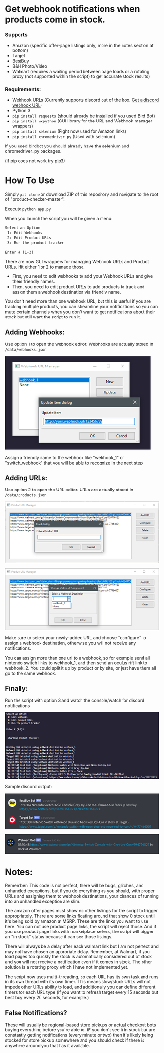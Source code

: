 # Get webhook notifications when products come in stock. 

### Supports

- Amazon (specific offer-page listings only, more in the notes section at bottom)
- Target
- BestBuy
- B&H Photo/Video
- Walmart (requires a waiting period between page loads or a rotating proxy (not supported within the script) to get accurate stock results)

### Requirements:

- Webhook URLs (Currently supports discord out of the box. [Get a discord webhook URL](https://support.discordapp.com/hc/en-us/articles/228383668-Intro-to-Webhooks))
- Python 3
- `pip install requests` (should already be installed if you used Bird Bot)
- `pip install wxpython` (GUI library for the URL and Webhook manager wrappers)
- `pip install selenium` (Right now used for Amazon links)
- `pip install chromedriver_py` (Used with selenium)

If you used birdbot you should already have the selenium and chromedriver_py packages.

(if pip does not work try pip3)

# How To Use

Simply `git clone` or download ZIP of this repository and navigate to the root of "product-checker-master".

Execute `python app.py`

When you launch the script you will be given a menu:

```
Select an Option: 
 1: Edit Webhooks
 2: Edit Product URLs
 3: Run the product tracker

Enter # (1-3)
```

There are now GUI wrappers for managing Webhook URLs and Product URLs. Hit either 1 or 2 to manage those.

- First, you need to edit webhooks to add your Webhook URLs and give them friendly names.
- Then, you need to edit product URLs to add products to track and assign them a webhook destination via friendly name.

You don't need more than one webhook URL, but this is useful if you are tracking multiple products, you can streamline your notifications so you can mute certain channels when you don't want to get notifications about their stock but still want the script to run it.

## Adding Webhooks:

Use option 1 to open the webhook editor. Webhooks are actually stored in `/data/webhooks.json`

![Webhook Manager](./img/webhooks.png "Webhook Manager")

Assign a friendly name to the webhook like "webhook_1" or "switch_webhook" that you will be able to recognize in the next step.

## Adding URLs:

Use option 2 to open the URL editor. URLs are actually stored in `/data/products.json`

![URL Manager](./img/urls.png "URL Manager")

![URL Manager 2](./img/urls2.png "URL Manager 2")

Make sure to select your newly-added URL and choose "configure" to assign a webhook destination, otherwise you will not receive any notifications.

You can assign more than one url to a webhook, so for example send all nintendo switch links to webhook_1, and then send an oculus rift link to webhook_2. You could split it up by product or by site, or just have them all go to the same webhook.


## Finally:

Run the script with option 3 and watch the console/watch for discord notifications

![Console](./img/console.png "Console")


Sample discord output:

![Discord](./img/discord.png "Discord")

![Discord 2](./img/discord2.png "Discord 2")

# Notes:

Remember: This code is not perfect, there will be bugs, glitches, and unhandled exceptions, but if you do everything as you should, with proper URLs and assigning them to webhook destinations, your chances of running into an unhandled exception are slim.

The amazon offer pages must show no other listings for the script to trigger appropriately. There are some links floating around that show 0 stock until it's being sold by amazon at MSRP. These are the links you want to use here. You can not use product page links, the script will reject those. And if you use product page links with marketplace sellers, the script will trigger an "in stock" status because it can see those listings.

There will always be a delay after each walmart link but I am not perfect and may not have chosen an approriate delay. Remember, at Walmart, if you load pages too quickly the stock is automatically considered out of stock and you will not receive a notification even if it comes in stock. The other solution is a rotating proxy which I have not implemented yet.

The script now uses multi-threading, so each URL has its own task and runs in its own thread with its own timer. This means slow/stuck URLs will not impede other URLs ability to load, and additionally you can define different timers for each URL type (if you want to refresh target every 15 seconds but best buy every 20 seconds, for example.)

## False Notifications?

These will usually be regional-based store pickups or actual checkout bots buying everything before you're able to. IF you don't see it in stock but are constantly getting notifications (every minute or two) then it's likely being stocked for store pickup somewhere and you should check if there is anywhere around you that has it available.
